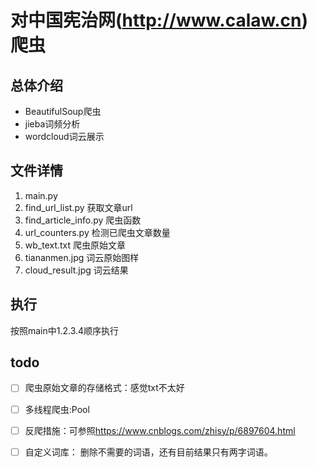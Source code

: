 # 对中国宪治网(<http://www.calaw.cn>)爬虫

## 总体介绍
* BeautifulSoup爬虫
* jieba词频分析
* wordcloud词云展示

## 文件详情
1. main.py
2. find_url_list.py 获取文章url
3. find_article_info.py 爬虫函数
4. url_counters.py 检测已爬虫文章数量
5. wb_text.txt  爬虫原始文章
6. tiananmen.jpg  词云原始图样
7. cloud_result.jpg 词云结果

## 执行
按照main中1.2.3.4顺序执行

## todo
* [ ] 爬虫原始文章的存储格式：感觉txt不太好
* [ ] 多线程爬虫:Pool
* [ ] 反爬措施：可参照<https://www.cnblogs.com/zhisy/p/6897604.html>
* [ ] 自定义词库： 删除不需要的词语，还有目前结果只有两字词语。

